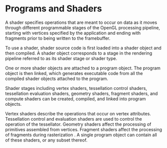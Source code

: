 
# Programs and Shaders 

A shader specifies operations that are meant to occur on data as it moves through different programmable stages of the OpenGL processing pipeline, starting with vertices specified by the application and ending with fragments prior to being written to the framebuffer.

To use a shader, shader source code is first loaded into a shader object and then compiled. A shader object corresponds to a stage in the rendering pipeline referred to as its shader stage or shader type.


One or more shader objects are attached to a program object. The program object is then linked, which generates executable code from all the compiled shader objects attached to the program.

Shader stages including vertex shaders, tessellation control shaders, tessellation evaluation shaders, geometry shaders, fragment shaders, and compute shaders can be created, compiled, and linked into program objects.

Vertex shaders describe the operations that occur on vertex attributes. Tessellation control and evaluation shaders are used to control the operation of the tessellator. Geometry shaders affect the processing of primitives assembled from vertices. Fragment shaders affect the processing of fragments during rasterization . A single program object can contain all of these shaders, or any subset thereof.
